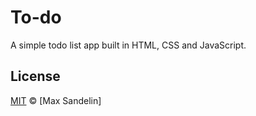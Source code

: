 # To-do
A simple todo list app built in HTML, CSS and JavaScript.

## License
[MIT](LICENSE.md) © [Max Sandelin]
